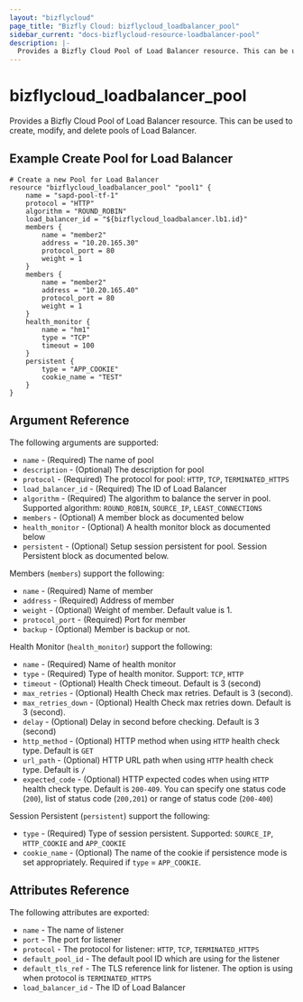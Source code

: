 ```yaml
---
layout: "bizflycloud"
page_title: "Bizfly Cloud: bizflycloud_loadbalancer_pool"
sidebar_current: "docs-bizflycloud-resource-loadbalancer-pool"
description: |-
  Provides a Bizfly Cloud Pool of Load Balancer resource. This can be used to create, modify, and delete pools of Load Balancer.
---
```


# bizflycloud\_loadbalancer_pool

Provides a Bizfly Cloud Pool of Load Balancer resource. This can be used to create,
modify, and delete pools of Load Balancer.

## Example Create Pool for Load Balancer 

```hcl
# Create a new Pool for Load Balancer
resource "bizflycloud_loadbalancer_pool" "pool1" {
    name = "sapd-pool-tf-1"
    protocol = "HTTP"
    algorithm = "ROUND_ROBIN"
    load_balancer_id = "${bizflycloud_loadbalancer.lb1.id}"
    members {
        name = "member2"
        address = "10.20.165.30"
        protocol_port = 80
        weight = 1
    }
    members {
        name = "member2"
        address = "10.20.165.40"
        protocol_port = 80
        weight = 1
    }
    health_monitor {
        name = "hm1"
        type = "TCP"
        timeout = 100
    }
    persistent {
        type = "APP_COOKIE"
        cookie_name = "TEST"
    }
}
```

## Argument Reference

The following arguments are supported:

* `name` - (Required) The name of pool
* `description` - (Optional) The description for pool
* `protocol` - (Required) The protocol for pool: `HTTP`, `TCP`, `TERMINATED_HTTPS`
* `load_balancer_id` - (Required) The ID of Load Balancer
* `algorithm` - (Required) The algorithm to balance the server in pool. Supported algorithm: `ROUND_ROBIN`, `SOURCE_IP`, `LEAST_CONNECTIONS`
* `members` - (Optional) A member block as documented below
* `health_monitor` - (Optional) A health monitor block as documented below
* `persistent` - (Optional) Setup session persistent for pool. Session Persistent block as documented below.

Members (`members`) support the following:

* `name` - (Required) Name of member
* `address` - (Required)  Address of member
* `weight` - (Optional) Weight of member. Default value is 1.
* `protocol_port` - (Required) Port for member
* `backup` - (Optional) Member is backup or not.

Health Monitor (`health_monitor`) support the following:

* `name` - (Required) Name of health monitor
* `type` - (Required) Type of health monitor. Support: `TCP`, `HTTP`
* `timeout` - (Optional) Health Check timeout. Default is 3 (second)
* `max_retries` - (Optional) Health Check max retries. Default is 3 (second).
* `max_retries_down` - (Optional) Health Check max retries down. Default is 3 (second).
* `delay` - (Optional) Delay in second before checking. Default is 3 (second)
* `http_method` - (Optional) HTTP method when using `HTTP` health check type. Default is `GET`
* `url_path` - (Optional) HTTP URL path when using `HTTP` health check type. Default is `/`
* `expected_code` - (Optional) HTTP expected codes when using `HTTP` health check type. Default is `200-409`. You can specify one status code (`200`), list of status code (`200,201`) or range of status code (`200-400`)

Session Persistent (`persistent`) support the following: 
* `type` - (Required) Type of session persistent. Supported: `SOURCE_IP`, `HTTP_COOKIE` and `APP_COOKIE`
* `cookie_name` - (Optional) The name of the cookie if persistence mode is set appropriately. Required if `type` = `APP_COOKIE`.

## Attributes Reference

The following attributes are exported:

* `name` - The name of listener
* `port` - The port for listener
* `protocol` -  The protocol for listener: `HTTP`, `TCP`, `TERMINATED_HTTPS`
* `default_pool_id`  - The default pool ID which are using for the listener
* `default_tls_ref`  - The TLS reference link for listener. The option is using when protocol is `TERMINATED_HTTPS`
* `load_balancer_id`  - The ID of Load Balancer

